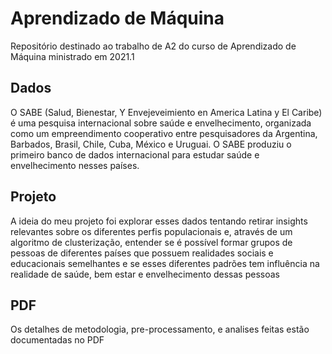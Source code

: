 # Aprendizado de Máquina
Repositório destinado ao trabalho de A2 do curso de Aprendizado de Máquina ministrado em 2021.1

## Dados
O SABE (Salud, Bienestar, Y Envejeveimiento en America Latina y El Caribe) é uma pesquisa internacional sobre saúde e envelhecimento, organizada como um empreendimento cooperativo entre pesquisadores da Argentina, Barbados, Brasil, Chile, Cuba, México e Uruguai. O SABE produziu o primeiro banco de dados internacional para estudar saúde e envelhecimento nesses países.

## Projeto
A ideia do meu projeto foi explorar esses dados tentando retirar insights relevantes sobre os diferentes perfis populacionais e, através de um algoritmo de clusterização, entender se é possível formar grupos de pessoas de diferentes países que possuem realidades sociais e educacionais semelhantes e se esses diferentes padrões tem influência na realidade de saúde, bem estar e envelhecimento dessas pessoas

## PDF
Os detalhes de metodologia, pre-processamento, e analises feitas estão documentadas no PDF
